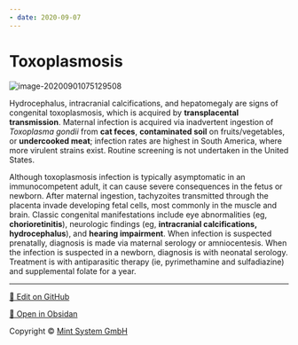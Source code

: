 ```yaml
---
- date: 2020-09-07
---
```


# Toxoplasmosis

<!-- toxoplasmosis cause, sx, dx, rx -->

![image-20200901075129508](https://photos.thisispiggy.com/file/wikiFiles/image-20200901075129508.png)

Hydrocephalus, intracranial calcifications, and hepatomegaly are signs of congenital toxoplasmosis, which is acquired by **transplacental transmission**.  Maternal infection is acquired via inadvertent ingestion of _Toxoplasma gondii_ from **cat feces**, **contaminated soil** on fruits/vegetables, or **undercooked meat**; infection rates are highest in South America, where more virulent strains exist.  Routine screening is not undertaken in the United States.

Although toxoplasmosis infection is typically asymptomatic in an immunocompetent adult, it can cause severe consequences in the fetus or newborn.  After maternal ingestion, tachyzoites transmitted through the placenta invade developing fetal cells, most commonly in the muscle and brain.  Classic congenital manifestations include eye abnormalities (eg, **chorioretinitis**), neurologic findings (eg, **intracranial calcifications, hydrocephalus**), and **hearing impairment**.  When infection is suspected prenatally, diagnosis is made via maternal serology or amniocentesis.  When the infection is suspected in a newborn, diagnosis is with neonatal serology.  Treatment is with antiparasitic therapy (ie, pyrimethamine and sulfadiazine) and supplemental folate for a year.


<hr>

[📝 Edit on GitHub](https://github.com/Mint-System/Knowledge/blob/master/toxoplasmosis.md)

[📂 Open in Obsidan](obsidian://open?vault=Knowledge%20Mint%20System&file=toxoplasmosis.md ':target=_self')

<footer>Copyright © <a href="https://www.mint-system.ch/">Mint System GmbH</a></footer>